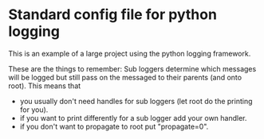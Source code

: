 # Standard config file for python logging

This is an example of a large project using the python logging framework.

These are the things to remember:
Sub loggers determine which messages will be logged but still pass
on the messaged to their parents (and onto root). This means that
* you usually don't need handles for sub loggers (let root do
the printing for you).
* if you want to print differently for a sub logger add your own
handler.
* if you don't want to propagate to root put "propagate=0".
